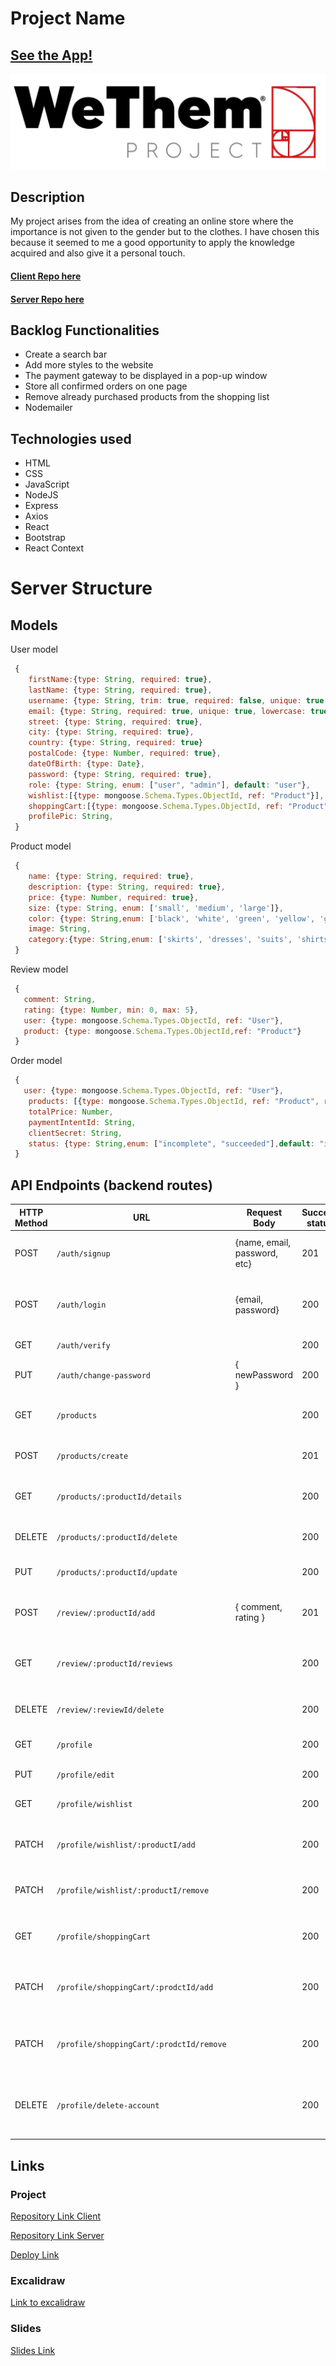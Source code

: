 
# Project Name

## [See the App!](https://wethem-project.netlify.app/)

![App Logo](./img/LogoBg.jpeg)

## Description

My project arises from the idea of creating an online store where the importance is not given to the gender but to the clothes. I have chosen this because it seemed to me a good opportunity to apply the knowledge acquired and also give it a personal touch.

#### [Client Repo here](https://github.com/aliciaurds/wethem-client)
#### [Server Repo here](https://github.com/aliciaurds/wethem-server)

## Backlog Functionalities

- Create a search bar
- Add more styles to the website
- The payment gateway to be displayed in a pop-up window
- Store all confirmed orders on one page
- Remove already purchased products from the shopping list
- Nodemailer


## Technologies used

- HTML
- CSS
- JavaScript
- NodeJS
- Express
- Axios
- React
- Bootstrap
- React Context


# Server Structure

## Models

User model

```javascript
 {
    firstName:{type: String, required: true},
    lastName: {type: String, required: true},
    username: {type: String, trim: true, required: false, unique: true, lowercase: true }
    email: {type: String, required: true, unique: true, lowercase: true,trim: true},
    street: {type: String, required: true},
    city: {type: String, required: true},
    country: {type: String, required: true}
    postalCode: {type: Number, required: true},  
    dateOfBirth: {type: Date},
    password: {type: String, required: true},
    role: {type: String, enum: ["user", "admin"], default: "user"},
    wishlist:[{type: mongoose.Schema.Types.ObjectId, ref: "Product"}],
    shoppingCart:[{type: mongoose.Schema.Types.ObjectId, ref: "Product"}], 
    profilePic: String,
 }
```

Product model

```javascript
 {
    name: {type: String, required: true},
    description: {type: String, required: true},
    price: {type: Number, required: true},
    size: {type: String, enum: ['small', 'medium', 'large']},
    color: {type: String,enum: ['black', 'white', 'green', 'yellow', 'grey', 'orange', 'pink', 'brown', 'purple', 'red', 'blue']}, 
    image: String,
    category:{type: String,enum: ['skirts', 'dresses', 'suits', 'shirts', 'trousers', 'jeans', 'sport', 'coats', 'jackets', 'hoodies', 'accessories']}
 }
```

Review model

```javascript
 {
   comment: String,    
   rating: {type: Number, min: 0, max: 5},
   user: {type: mongoose.Schema.Types.ObjectId, ref: "User"},
   product: {type: mongoose.Schema.Types.ObjectId,ref: "Product"}
 }
```
Order model

```javascript
 {
   user: {type: mongoose.Schema.Types.ObjectId, ref: "User"},
    products: [{type: mongoose.Schema.Types.ObjectId, ref: "Product", required: true}],
    totalPrice: Number,
    paymentIntentId: String,
    clientSecret: String,
    status: {type: String,enum: ["incomplete", "succeeded"],default: "incomplete"},
 }
```

## API Endpoints (backend routes)

| HTTP Method | URL                                      | Request Body                 | Success status | Error Status | Description                                                    |
| ----------- | ---------------------------------------- | ---------------------------- | -------------- | ------------ | -------------------------------------------------------------- |
| POST        | `/auth/signup`                           | {name, email, password, etc} | 201            | 400          | Registers the user in the Database                             |
| POST        | `/auth/login`                            | {email, password}            | 200            | 400          | Validates credentials, creates and sends Token                 |
| GET         | `/auth/verify`                           |                              | 200            | 401          | Verifies the user Token                                        |
| PUT         | `/auth/change-password`                  | { newPassword }              | 200            | 400          | Updates user password                                          |
|GET	      | `/products`                              |		                        | 200	         |              | Retrieves all products with name and image                     |   
|POST	      | `/products/create`                       |	 	                        | 201	         |              | Creates a new product                                          |
|GET	      | `/products/:productId/details`           |		                        | 200	         |              | Retrieves details of a specific product                        |
|DELETE	      | `/products/:productId/delete`	         |	                            | 200	         |              | Deletes a specific product                                     |
|PUT	      | `/products/:productId/update`            |	                            | 200	         |              | Updates a specific product                                     |
|POST	      | `/review/:productId/add`                 |	{ comment, rating }         | 201	         |              | Adds a review to a specific product                            |
|GET	      | `/review/:productId/reviews`             |		                        | 200	         |              | Retrieves all reviews for a specific product                   |
|DELETE	      | `/review/:reviewId/delete`               |	                            | 200	         |              | Deletes a specific review                                      |
|GET	      | `/profile`	                             |	                            | 200	         |              | Retrieves user profile details                                 |
|PUT	      | `/profile/edit`	                         |                              | 200	         |              | Updates user profile                                           |
|GET	      | `/profile/wishlist`	                     |	                            | 200	         |              | Retrieves user's wishlist                                      |
|PATCH	      | `/profile/wishlist/:productI/add`	     |	                            | 200	         |              | Adds product to user's wishlist                                |
|PATCH	      | `/profile/wishlist/:productI/remove`     |	                            | 200	         |              | Removes product from user's wishlist                           |
|GET	      | `/profile/shoppingCart`	                 |	                            | 200	         |              | Retrieves user's shopping cart                                 |
|PATCH	      | `/profile/shoppingCart/:prodctId/add`	 |	                            | 200	         |              | Adds product to user's shopping cart                           |
|PATCH	      | `/profile/shoppingCart/:prodctId/remove` |		                        | 200	         |              | Removes product from user's shopping cart                      |
|DELETE	      | `/profile/delete-account`                |		                        | 200	         |              | Deletes user account and associated reviews                      


  
## Links

### Project

[Repository Link Client](https://github.com/aliciaurds/wethem-client)

[Repository Link Server](https://github.com/aliciaurds/wethem-server)

[Deploy Link](https://wethem-project.netlify.app/)

### Excalidraw

[Link to excalidraw](https://excalidraw.com/#json=6eFiMtdQT7EzQPPjtzqOZ,awRADYs52IFH7K709cPsXw)

### Slides

[Slides Link](https://docs.google.com/presentation/d/16Pr0paptFufgJA-4JrMSbrFSYZwRJOXXJViaFrs861c/edit?usp=sharing)